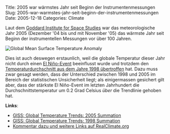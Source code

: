 Title: 2005 war wärmstes Jahr seit Beginn der Instrumentenmessungen
Slug: 2005-war-warmstes-jahr-seit-beginn-der-instrumentenmessungen
Date: 2005-12-18
Categories: Climate

Laut dem [Goddard Institute for Space Studies](http://www.giss.nasa.gov/) war das meteorologische Jahr 2005 (Dezember '04 bis und mit November '05) das wärmste Jahr seit Beginn der instrumentellen Messungen vor über 100 Jahren.

![Global Mean Surface Temperature Anomaly](http://blog.irregular.ch/wp-content/upload/2005_fig1x_s.gif)

Dies ist auch deswegen erstaunlich, weil die globale Temperatur dieser Jahr nicht durch einen [El Niño-Event](http://www.pmel.noaa.gov/tao/elnino/el-nino-story.html) beeinflusst wurde und trotzdem den [Temperaturdurchschnitt aus dem Jahre 1998 übertroffen](http://data.giss.nasa.gov/gistemp/1998/) hat. Dazu muss zwar gesagt werden, dass der Unterschied zwischen 1998 und 2005 im Bereich der statistischen Unsicherheit liegt; als einigermassen gesichert gilt aber, dass der stärkste El Niño-Event im letzten Jahrhundert die Durchschnittstemperatur um 0.2 Grad Celsius _über_ die Trendlinie gehoben hat.

**Links**:

- [GISS: Global Temperature Trends: 2005 Summation](http://data.giss.nasa.gov/gistemp/2005/)
- [GISS: Global Temperature Trends: 1998 Summation](http://data.giss.nasa.gov/gistemp/1998/)
- [Kommentar dazu und weitere Links auf RealClimate.org](http://www.realclimate.org/index.php?p=231)
